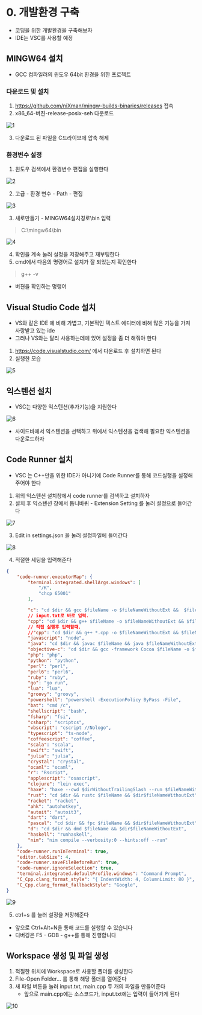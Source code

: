 # 0. 개발환경 구축
* 코딩을 위한 개발환경을 구축해보자
* IDE는 VSC를 사용할 예정
## MINGW64 설치
* GCC 컴파일러의 윈도우 64bit 환경을 위한 프로젝트
### 다운로드 및 설치
1. https://github.com/niXman/mingw-builds-binaries/releases 접속
2. x86_64-버젼-release-posix-seh 다운로드

![1](./1.PNG)

3. 다운로드 된 파일을 C드라이브에 압축 해제
### 환경변수 설정
1. 윈도우 검색에서 환경변수 편집을 실행한다

![2](./2.png)

2. 고급 - 환경 변수 - Path - 편집

![3](./3.PNG)

3. 새로만들기 - MINGW64설치경로\bin 입력
> C:\mingw64\bin

![4](./4.PNG)

4. 확인을 계속 눌러 설정을 저장해주고 재부팅한다
5. cmd에서 다음의 명령어로 설치가 잘 되었는지 확인한다
> g++ -v 
* 버젼을 확인하는 명령어
## Visual Studio Code 설치
* VS와 같은 IDE 에 비해 가볍고, 기본적인 텍스트 에디터에 비해 많은 기능을 가져 사랑받고 있는 ide
* 그러나 VS와는 달리 사용하는데에 있어 설정을 좀 더 해줘야 한다
1. https://code.visualstudio.com/ 에서 다운로드 후 설치하면 된다
2. 실행한 모습

![5](./5.png)

## 익스텐션 설치
* VSC는 다양한 익스텐션(추가기능)을 지원한다

![6](./6.png)

* 사이드바에서 익스텐션을 선택하고 위에서 익스텐션을 검색해 필요한 익스텐션을 다운로드하자

## Code Runner 설치
* VSC 는 C++만을 위한 IDE가 아니기에 Code Runner를 통해 코드실행을 설정해주어야 한다  

1. 위의 익스텐션 설치창에서 code runner를 검색하고 설치하자
2. 설치 후 익스텐션 창에서 톱니바퀴 - Extension Setting 를 눌러 설정으로 들어간다

![7](./7.png)

3. Edit in settings.json 을 눌러 설정파일에 들어간다 

![8](./8.png)

4. 적절한 세팅을 입력해준다
```json
{
    "code-runner.executorMap": {
        "terminal.integrated.shellArgs.windows": [
            "/K",
            "chcp 65001"
        ],

        "c": "cd $dir && gcc $fileName -o $fileNameWithoutExt &&  $fileNameWithoutExt",
        // input.txt로 바로 입력.
        "cpp": "cd $dir && g++ $fileName -o $fileNameWithoutExt && $fileNameWithoutExt < input.txt",
        // 직접 실행후 입력할때.
        //"cpp": "cd $dir && g++ *.cpp -o $fileNameWithoutExt && $fileNameWithoutExt",
        "javascript": "node",
        "java": "cd $dir && javac $fileName && java $fileNameWithoutExt",
        "objective-c": "cd $dir && gcc -framework Cocoa $fileName -o $fileNameWithoutExt && $dir$fileNameWithoutExt",
        "php": "php",
        "python": "python",
        "perl": "perl",
        "perl6": "perl6",
        "ruby": "ruby",
        "go": "go run",
        "lua": "lua",
        "groovy": "groovy",
        "powershell": "powershell -ExecutionPolicy ByPass -File",
        "bat": "cmd /c",
        "shellscript": "bash",
        "fsharp": "fsi",
        "csharp": "scriptcs",
        "vbscript": "cscript //Nologo",
        "typescript": "ts-node",
        "coffeescript": "coffee",
        "scala": "scala",
        "swift": "swift",
        "julia": "julia",
        "crystal": "crystal",
        "ocaml": "ocaml",
        "r": "Rscript",
        "applescript": "osascript",
        "clojure": "lein exec",
        "haxe": "haxe --cwd $dirWithoutTrailingSlash --run $fileNameWithoutExt",
        "rust": "cd $dir && rustc $fileName && $dir$fileNameWithoutExt",
        "racket": "racket",
        "ahk": "autohotkey",
        "autoit": "autoit3",
        "dart": "dart",
        "pascal": "cd $dir && fpc $fileName && $dir$fileNameWithoutExt",
        "d": "cd $dir && dmd $fileName && $dir$fileNameWithoutExt",
        "haskell": "runhaskell",
        "nim": "nim compile --verbosity:0 --hints:off --run"
    },        
    "code-runner.runInTerminal": true,
    "editor.tabSize": 4,
    "code-runner.saveFileBeforeRun": true,  
    "code-runner.ignoreSelection": true,
    "terminal.integrated.defaultProfile.windows": "Command Prompt",
    "C_Cpp.clang_format_style": "{ IndentWidth: 4, ColumnLimit: 80 }",
    "C_Cpp.clang_format_fallbackStyle": "Google",
}
```

![9](./9.png)

5. ctrl+s 를 눌러 설정을 저장해준다
* 앞으로 Ctrl+Alt+N을 통해 코드를 실행할 수 있습니다
* 디버깅은 F5 - GDB - g++를 통해 진행합니다

## Workspace 생성 및 파일 생성
1. 적절한 위치에 Workspace로 사용할 폴더를 생성한다
2. File-Open Folder... 를 통해 해당 폴더를 열어준다
3. 새 파일 버튼을 눌러 input.txt, main.cpp 두 개의 파일을 만들어준다
    * 앞으로 main.cpp에는 소스코드가, input.txt에는 입력이 들어가게 된다

![10](./10.png)
